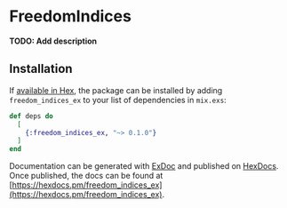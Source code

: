 # FreedomIndices

**TODO: Add description**

## Installation

If [available in Hex](https://hex.pm/docs/publish), the package can be installed
by adding `freedom_indices_ex` to your list of dependencies in `mix.exs`:

```elixir
def deps do
  [
    {:freedom_indices_ex, "~> 0.1.0"}
  ]
end
```

Documentation can be generated with [ExDoc](https://github.com/elixir-lang/ex_doc)
and published on [HexDocs](https://hexdocs.pm). Once published, the docs can
be found at [https://hexdocs.pm/freedom_indices_ex](https://hexdocs.pm/freedom_indices_ex).

